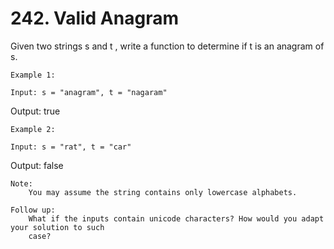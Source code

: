 # 242. Valid Anagram

Given two strings s and t , write a function to determine if
        t is an anagram of s.

    Example 1:

    Input: s = "anagram", t = "nagaram"
Output: true

    Example 2:

    Input: s = "rat", t = "car"
Output: false

    Note:
        You may assume the string contains only lowercase alphabets.

    Follow up:
        What if the inputs contain unicode characters? How would you adapt your solution to such
        case?